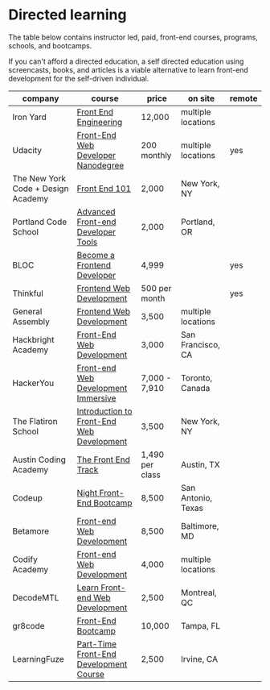 # Directed learning

The table below contains instructor led, paid, front-end courses, programs, schools, and bootcamps.

If you can't afford a directed education, a self directed education using screencasts, books, and articles is a viable alternative to learn front-end development for the self-driven individual.

<table><thead><tr><th data-field="company">company</th><th data-field="model">course</th><th data-field="year">price</th><th data-field="onsite">on site</th><th data-field="remote">remote</th></tr></thead><tbody><tr><td>Iron Yard</td><td><a target="_blank" href="http://theironyard.com/courses/front-end-engineering/">Front End Engineering</a></td><td>12,000</td><td>multiple locations</td><td></td></tr><tr><td>Udacity</td><td><a target="_blank" href="https://www.udacity.com/course/nd001">Front-End Web Developer Nanodegree</a></td><td>200 monthly</td><td>multiple locations</td><td>yes</td></tr><tr><td>The New York Code + Design Academy</td><td><a target="_blank" href="http://nycda.com/classes/front-end-101/">Front End 101</a></td><td>2,000</td><td>New York, NY</td><td></td></tr><tr><td>Portland Code School</td><td><a target="_blank" href="http://www.portlandcodeschool.com/advancedfe/">Advanced Front-end Developer Tools</a></td><td>2,000</td><td>Portland, OR</td><td></td></tr><tr><td>BLOC</td><td><a target="_blank" href="https://www.bloc.io/frontend-development-bootcamp">Become a Frontend Developer</a></td><td>4,999</td><td></td><td>yes</td></tr><tr><td>Thinkful</td><td><a target="_blank" href="http://www.thinkful.com/courses/learn-web-development-online">Frontend Web Development</a></td><td>500 per month</td><td></td><td>yes</td></tr><tr><td>General Assembly</td><td><a target="_blank" href="https://generalassemb.ly/education/front-end-web-development">Frontend Web Development</a></td><td>3,500</td><td>multiple locations</td><td></td></tr><tr><td>Hackbright Academy</td><td><a target="_blank" href="http://hackbrightacademy.com/courses/front-end-web-development/">Front-End Web Development</a></td><td>3,000</td><td>San Francisco, CA</td><td></td></tr><tr><td>HackerYou</td><td><a target="_blank" href="http://hackeryou.com/front-end-web-development-immersive/">Front-end Web Development Immersive</a></td><td>7,000 - 7,910</td><td>Toronto, Canada</td><td></td></tr><tr><td>The Flatiron School</td><td><a target="_blank" href="http://flatironschool.com/frontend">Introduction to Front-End Web Development</a></td><td>3,500</td><td>New York, NY</td><td></td></tr><tr><td>Austin Coding Academy</td><td><a target="_blank" href="http://www.austincodingacademy.com/front-end/">The Front End Track</a></td><td>1,490 per class</td><td>Austin, TX</td><td></td></tr><tr><td>Codeup</td><td><a target="_blank" href="http://codeup.com/night-bootcamp/">Night Front-End Bootcamp</a></td><td>8,500</td><td>San Antonio, Texas</td><td></td></tr><tr><td>Betamore</td><td><a target="_blank" href="http://betamore.com/academy/front-end-web-development/">Front-end Web Development</a></td><td>8,500</td><td>Baltimore, MD</td><td></td></tr><tr><td>Codify Academy</td><td><a target="_blank" href="http://codifyacademy.com/thecourse.php">Front-end Web Development</a></td><td>4,000</td><td>multiple locations</td><td></td></tr><tr><td>DecodeMTL</td><td><a target="_blank" href="http://www.decodemtl.com/">Learn Front-end Web Development</a></td><td>2,500</td><td>Montreal, QC</td><td></td></tr><tr><td>gr8code</td><td><a target="_blank" href="https://gr8code.com/our-programs/front-end-bootcamp/">Front-End Bootcamp</a></td><td>10,000</td><td>Tampa, FL</td><td></td></tr><tr><td>LearningFuze</td><td><a target="_blank" href="http://learningfuze.com/frontend-development/">Part-Time Front-End Development Course</a></td><td>2,500</td><td>Irvine, CA</td><td></td></tr></tbody></table>
